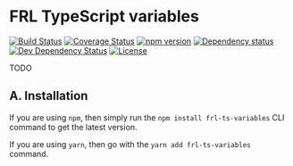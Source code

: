 # FRL TypeScript variables

[![Build Status](https://travis-ci.com/CalionVarduk/ts-variables.png?branch=master)](https://travis-ci.com/CalionVarduk/ts-variables)
[![Coverage Status](https://coveralls.io/repos/github/CalionVarduk/ts-variables/badge.svg)](https://coveralls.io/github/CalionVarduk/ts-variables)
[![npm version](https://badge.fury.io/js/frl-ts-variables.svg)](https://www.npmjs.com/package/frl-ts-variables)
[![Dependency status](https://david-dm.org/CalionVarduk/ts-variables/status.svg)](https://david-dm.org/CalionVarduk/ts-variables)
[![Dev Dependency Status](https://david-dm.org/CalionVarduk/ts-variables/dev-status.svg)](https://david-dm.org/CalionVarduk/ts-variables?type=dev)
[![License](https://img.shields.io/github/license/mashape/apistatus.svg)](https://github.com/CalionVarduk/ts-variables/blob/master/LICENSE)

TODO

## A. Installation

If you are using `npm`, then simply run the `npm install frl-ts-variables` CLI command to get the latest version.

If you are using `yarn`, then go with the `yarn add frl-ts-variables` command.
